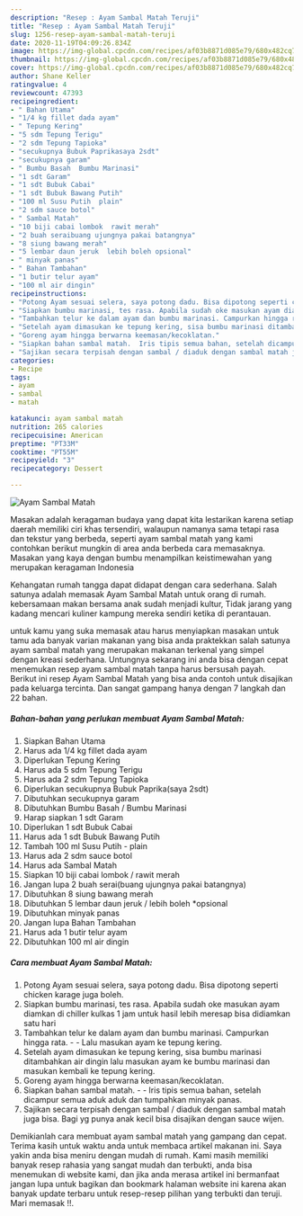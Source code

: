```yaml
---
description: "Resep : Ayam Sambal Matah Teruji"
title: "Resep : Ayam Sambal Matah Teruji"
slug: 1256-resep-ayam-sambal-matah-teruji
date: 2020-11-19T04:09:26.834Z
image: https://img-global.cpcdn.com/recipes/af03b8871d085e79/680x482cq70/ayam-sambal-matah-foto-resep-utama.jpg
thumbnail: https://img-global.cpcdn.com/recipes/af03b8871d085e79/680x482cq70/ayam-sambal-matah-foto-resep-utama.jpg
cover: https://img-global.cpcdn.com/recipes/af03b8871d085e79/680x482cq70/ayam-sambal-matah-foto-resep-utama.jpg
author: Shane Keller
ratingvalue: 4
reviewcount: 47393
recipeingredient:
- " Bahan Utama"
- "1/4 kg fillet dada ayam"
- " Tepung Kering"
- "5 sdm Tepung Terigu"
- "2 sdm Tepung Tapioka"
- "secukupnya Bubuk Paprikasaya 2sdt"
- "secukupnya garam"
- " Bumbu Basah  Bumbu Marinasi"
- "1 sdt Garam"
- "1 sdt Bubuk Cabai"
- "1 sdt Bubuk Bawang Putih"
- "100 ml Susu Putih  plain"
- "2 sdm sauce botol"
- " Sambal Matah"
- "10 biji cabai lombok  rawit merah"
- "2 buah seraibuang ujungnya pakai batangnya"
- "8 siung bawang merah"
- "5 lembar daun jeruk  lebih boleh opsional"
- " minyak panas"
- " Bahan Tambahan"
- "1 butir telur ayam"
- "100 ml air dingin"
recipeinstructions:
- "Potong Ayam sesuai selera, saya potong dadu. Bisa dipotong seperti chicken karage juga boleh."
- "Siapkan bumbu marinasi, tes rasa. Apabila sudah oke masukan ayam diamkan di chiller kulkas 1 jam untuk hasil lebih meresap bisa didiamkan satu hari"
- "Tambahkan telur ke dalam ayam dan bumbu marinasi. Campurkan hingga rata.   Lalu masukan ayam ke tepung kering."
- "Setelah ayam dimasukan ke tepung kering, sisa bumbu marinasi ditambahkan air dingin lalu masukan ayam ke bumbu marinasi dan masukan kembali ke tepung kering."
- "Goreng ayam hingga berwarna keemasan/kecoklatan."
- "Siapkan bahan sambal matah.  Iris tipis semua bahan, setelah dicampur semua aduk aduk dan tumpahkan minyak panas."
- "Sajikan secara terpisah dengan sambal / diaduk dengan sambal matah juga bisa. Bagi yg punya anak kecil bisa disajikan dengan sauce wijen."
categories:
- Recipe
tags:
- ayam
- sambal
- matah

katakunci: ayam sambal matah 
nutrition: 265 calories
recipecuisine: American
preptime: "PT33M"
cooktime: "PT55M"
recipeyield: "3"
recipecategory: Dessert

---
```



![Ayam Sambal Matah](https://img-global.cpcdn.com/recipes/af03b8871d085e79/680x482cq70/ayam-sambal-matah-foto-resep-utama.jpg)

Masakan adalah keragaman budaya yang dapat kita lestarikan karena setiap daerah memiliki ciri khas tersendiri, walaupun namanya sama tetapi rasa dan tekstur yang berbeda, seperti ayam sambal matah yang kami contohkan berikut mungkin di area anda berbeda cara memasaknya. Masakan yang kaya dengan bumbu menampilkan keistimewahan yang merupakan keragaman Indonesia



Kehangatan rumah tangga dapat didapat dengan cara sederhana. Salah satunya adalah memasak Ayam Sambal Matah untuk orang di rumah. kebersamaan makan bersama anak sudah menjadi kultur, Tidak jarang yang kadang mencari kuliner kampung mereka sendiri ketika di perantauan.

untuk kamu yang suka memasak atau harus menyiapkan masakan untuk tamu ada banyak varian makanan yang bisa anda praktekkan salah satunya ayam sambal matah yang merupakan makanan terkenal yang simpel dengan kreasi sederhana. Untungnya sekarang ini anda bisa dengan cepat menemukan resep ayam sambal matah tanpa harus bersusah payah.
Berikut ini resep Ayam Sambal Matah yang bisa anda contoh untuk disajikan pada keluarga tercinta. Dan sangat gampang hanya dengan 7 langkah dan 22 bahan.


<!--inarticleads1-->

##### Bahan-bahan yang perlukan membuat Ayam Sambal Matah:

1. Siapkan  Bahan Utama
1. Harus ada 1/4 kg fillet dada ayam
1. Diperlukan  Tepung Kering
1. Harus ada 5 sdm Tepung Terigu
1. Harus ada 2 sdm Tepung Tapioka
1. Diperlukan secukupnya Bubuk Paprika(saya 2sdt)
1. Dibutuhkan secukupnya garam
1. Dibutuhkan  Bumbu Basah / Bumbu Marinasi
1. Harap siapkan 1 sdt Garam
1. Diperlukan 1 sdt Bubuk Cabai
1. Harus ada 1 sdt Bubuk Bawang Putih
1. Tambah 100 ml Susu Putih - plain
1. Harus ada 2 sdm sauce botol
1. Harus ada  Sambal Matah
1. Siapkan 10 biji cabai lombok / rawit merah
1. Jangan lupa 2 buah serai(buang ujungnya pakai batangnya)
1. Dibutuhkan 8 siung bawang merah
1. Dibutuhkan 5 lembar daun jeruk / lebih boleh *opsional
1. Dibutuhkan  minyak panas
1. Jangan lupa  Bahan Tambahan
1. Harus ada 1 butir telur ayam
1. Dibutuhkan 100 ml air dingin




<!--inarticleads2-->

##### Cara membuat  Ayam Sambal Matah:

1. Potong Ayam sesuai selera, saya potong dadu. Bisa dipotong seperti chicken karage juga boleh.
1. Siapkan bumbu marinasi, tes rasa. Apabila sudah oke masukan ayam diamkan di chiller kulkas 1 jam untuk hasil lebih meresap bisa didiamkan satu hari
1. Tambahkan telur ke dalam ayam dan bumbu marinasi. Campurkan hingga rata.  -  - Lalu masukan ayam ke tepung kering.
1. Setelah ayam dimasukan ke tepung kering, sisa bumbu marinasi ditambahkan air dingin lalu masukan ayam ke bumbu marinasi dan masukan kembali ke tepung kering.
1. Goreng ayam hingga berwarna keemasan/kecoklatan.
1. Siapkan bahan sambal matah. -  - Iris tipis semua bahan, setelah dicampur semua aduk aduk dan tumpahkan minyak panas.
1. Sajikan secara terpisah dengan sambal / diaduk dengan sambal matah juga bisa. Bagi yg punya anak kecil bisa disajikan dengan sauce wijen.




Demikianlah cara membuat ayam sambal matah yang gampang dan cepat. Terima kasih untuk waktu anda untuk membaca artikel makanan ini. Saya yakin anda bisa meniru dengan mudah di rumah. Kami masih memiliki banyak resep rahasia yang sangat mudah dan terbukti, anda bisa menemukan di website kami, dan jika anda merasa artikel ini bermanfaat jangan lupa untuk bagikan dan bookmark halaman website ini karena akan banyak update terbaru untuk resep-resep pilihan yang terbukti dan teruji. Mari memasak !!. 
